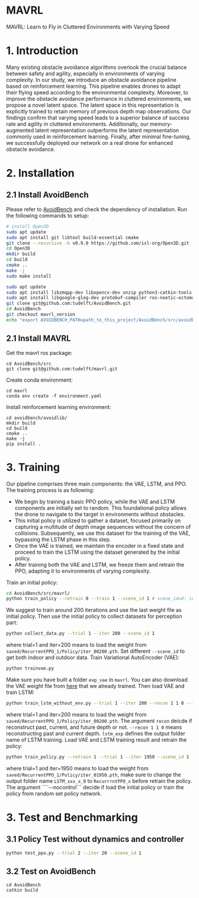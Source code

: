 # MAVRL
MAVRL: Learn to Fly in Cluttered Environments with Varying Speed

# 1. Introduction
Many existing obstacle avoidance algorithms overlook the crucial balance between safety and agility, especially in environments of varying complexity. In our study, we introduce an obstacle avoidance pipeline based on reinforcement learning. This pipeline enables drones to adapt their flying speed according to the environmental complexity. Moreover, to improve the obstacle avoidance performance in cluttered environments, we propose a novel latent space. The latent space in this representation is explicitly trained to retain memory of previous depth map observations. Our findings confirm that varying speed leads to a superior balance of success rate and agility in cluttered environments. Additionally, our memory-augmented latent representation outperforms the latent representation commonly used in reinforcement learning. Finally, after minimal fine-tuning, we successfully deployed our network on a real drone for enhanced obstacle avoidance.

# 2. Installation

## 2.1 Install AvoidBench
Please refer to [AvoidBench](https://github.com/tudelft/AvoidBench) and check the dependency of installation. Run the following commands to setup:
``` bash
# install Open3D
sudo apt update
sudo apt install git libtool build-essential cmake
git clone --recursive -b v0.9.0 https://github.com/isl-org/Open3D.git
cd Open3D
mkdir build
cd build
cmake ..
make -j
sudo make install
```

``` bash
sudo apt update
sudo apt install libzmqpp-dev libopencv-dev unzip python3-catkin-tools
sudo apt install libgoogle-glog-dev protobuf-compiler ros-noetic-octomap-msgs ros-noetic-octomap-ros python3-vcstool
git clone git@github.com:tudelft/AvoidBench.git
cd AvoidBench
git checkout mavrl_version
echo "export AVOIDBENCH_PATH=path_to_this_project/AvoidBench/src/avoidbench" >> ~/.bashrc
```

## 2.1 Install MAVRL
Get the mavrl ros package:
``` bashs
cd AvoidBench/src
git clone git@github.com:tudelft/mavrl.git
```
Create conda environment:
```
cd mavrl
conda env create -f environment.yaml
```
Install reinforcement learning environment:
```
cd avoidbench/avoidlib/
mkdir build
cd build
cmake ..
make -j
pip install .
```

# 3. Training
Our pipeline comprises three main components: the VAE, LSTM, and PPO. The training process is as following:
+ We begin by training a basic PPO policy, while the VAE and LSTM components are initially set to random. This foundational policy allows the drone to navigate to the target in environments without obstacles.
+ This initial policy is utilized to gather a dataset, focused primarily on capturing a multitude of depth image sequences without the concern of collisions. Subsequently, we use this dataset for the training of the VAE, bypassing the LSTM phase in this step.
+ Once the VAE is trained, we maintain the encoder in a fixed state and proceed to train the LSTM using the dataset generated by the initial policy.
+ After training both the VAE and LSTM, we freeze them and retrain the PPO, adapting it to environments of varying complexity.

Train an initial policy:
``` bash
cd AvoidBench/src/mavrl/
python train_policy --retrain 0 --train 1 --scene_id 1 # scene_id=0: indoor warehouse, scene_id=1: outdoor forest
```
We suggest to train around 200 iterations and use the last weight file as initial policy. Then use the initial policy to collect datasets for perception part:
``` bash
python collect_data.py --trial 1 --iter 200 --scene_id 1
```
where trial=1 and iter=200 means to load the weight from ```saved/RecurrentPPO_1/Policy/iter_00200.pth```. Set different ```--scene_id``` to get both indoor and outdoor data.
Train Variational AutoEncoder (VAE):
``` bash
python trainvae.py
```
Make sure you have built a folder ```exp_vae``` in ```mavrl```. You can also download the VAE weight file from [here](https://data.4tu.nl/file/a21231b6-f867-40df-962d-27f9dc25f57a/37a56e7d-0e19-48b2-9eb2-1e6457213c28) that we already trained.
Then load VAE and train LSTM:
``` bash
python train_lstm_without_env.py --trial 1 --iter 200 --recon 1 1 0 --lstm_exp LSTM_110_0
```
where trial=1 and iter=200 means to load the weight from ```saved/RecurrentPPO_1/Policy/iter_00200.pth```. The argument ```recon``` deicde if reconstruct past, current, and future depth or not. ```--recon 1 1 0``` means reconstructing past and current depth. ```lstm_exp``` defines the output folder name of LSTM training.
Load VAE and LSTM training result and retrain the policy:
```bash
python train_policy.py --retrain 1 --trial 1 --iter 1950 --scene_id 1 --nocontrol 1
```
where trial=1 and iter=1950 means to load the weight from ```saved/RecurrentPPO_1/Policy/iter_01950.pth```, make sure to change the output folder name ```LSTM_xxx_x_0``` to ```RecurrrntPPO_x``` before retrain the policy. The argument ````--nocontrol``` decide if load the initial policy or train the policy from random set policy network.

# 3. Test and Benchmarking
## 3.1 Policy Test without dynamics and controller

```bash
python test_ppo.py --trial 2 --iter 20 --scene_id 1
```

## 3.2 Test on AvoidBench
```
cd AvoidBench
catkin build
```

